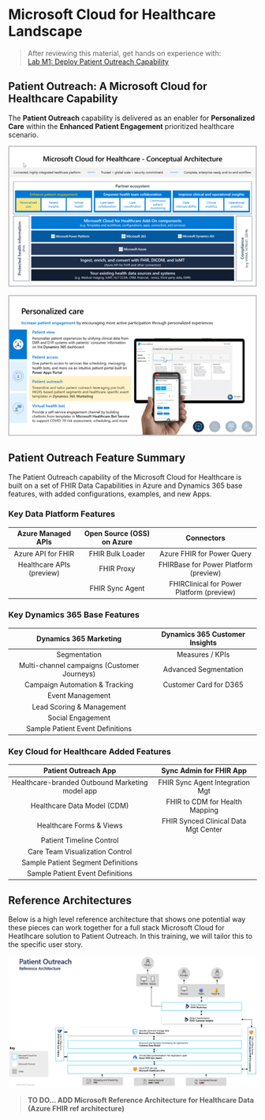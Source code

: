 # Microsoft Cloud for Healthcare Landscape
> After reviewing this material, get hands on experience with:<br>
[Lab M1: Deploy Patient Outreach Capability](./Lab_M1)

## Patient Outreach: A Microsoft Cloud for Healthcare Capability

The **Patient Outreach** capability is delivered as an enabler for **Personalized Care** within the **Enhanced Patient Engagement** prioritized healthcare scenario.

![Microsoft Cloud for Healthcare Conceptual Architecture](./MC4H_Ecosystem_PersonalizedCare.png)

![Personalized Care Capabilities including Patient Outreach](./PersonalizedCare_Capabilities.png)

## Patient Outreach Feature Summary

The Patient Outreach capability of the Microsoft Cloud for Healthcare is built on a set of FHIR Data Capabilities in Azure and Dynamics 365 base features, with added configurations, examples, and new Apps. 

### Key Data Platform Features
| **Azure Managed APIs** | **Open Source (OSS) on Azure** | **Connectors**| 
| :---: | :---: | :---: |
| Azure API for FHIR | FHIR Bulk Loader | Azure FHIR for Power Query |
| Healthcare APIs (preview) | FHIR Proxy | FHIRBase for Power Platform  (preview) |
| | FHIR Sync Agent | FHIRClinical for Power Platform (preview)|
### Key Dynamics 365 Base Features
| **Dynamics 365 Marketing** | **Dynamics 365 Customer Insights** |
| :----: | :---: |
| Segmentation | Measures / KPIs |
| Multi-channel campaigns (Customer Journeys) | Advanced Segmentation |
| Campaign Automation & Tracking | Customer Card for D365 |
| Event Management |  |
| Lead Scoring & Management | |
| Social Engagement| |
| Sample Patient Event Definitions | |

### Key Cloud for Healthcare Added Features
| **Patient Outreach App** | **Sync Admin for FHIR App** |
| :----: | :---: |
| Healthcare-branded Outbound Marketing model app | FHIR Sync Agent Integration Mgt |
| Healthcare Data Model (CDM) | FHIR to CDM for Health Mapping |
| Healthcare Forms & Views | FHIR Synced Clinical Data Mgt Center |
| Patient Timeline Control | |
| Care Team Visualization Control | |
| Sample Patient Segment Definitions | |
| Sample Patient Event Definitions | |


## Reference Architectures

Below is a high level reference architecture that shows one potential way these pieces can work together for a full stack Microsoft Cloud for Heatlhcare solution to Patient Outreach. In this training, we will tailor this to the specific user story. 

![Patient Outreach Reference Architecture](./PatientOutreach_RefArchitecture.png)

> **TO DO... ADD Microsoft Reference Architecture for Healthcare Data (Azure FHIR ref architecture)**